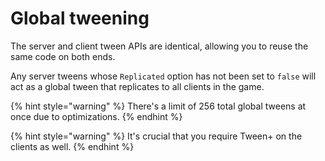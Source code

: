 # Global tweening

The server and client tween APIs are identical, allowing you to reuse the same code on both ends.

Any server tweens whose `Replicated` option has not been set to `false` will act as a global tween that replicates to all clients in the game.

{% hint style="warning" %}
There's a limit of 256 total global tweens at once due to optimizations.
{% endhint %}

{% hint style="warning" %}
It's crucial that you require Tween+ on the clients as well.
{% endhint %}
